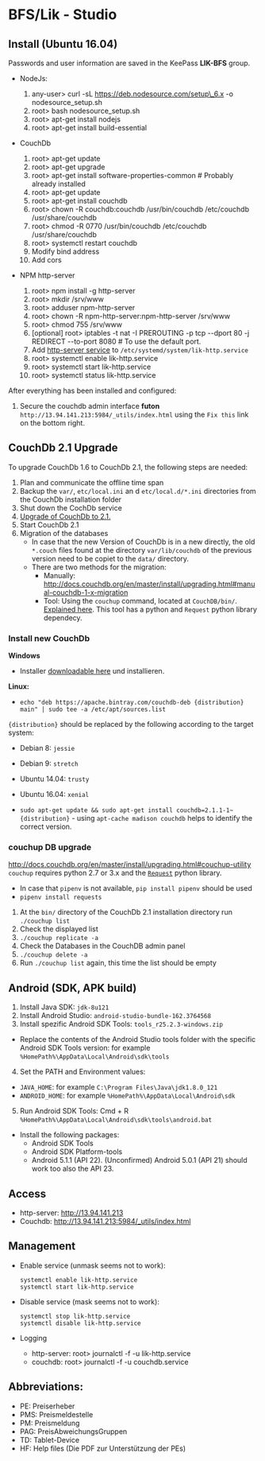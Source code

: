 # BFS/Lik - Studio

## Install (Ubuntu 16.04)

Passwords and user information are saved in the KeePass **LIK-BFS** group.

-   NodeJs:

    1. any-user> curl -sL https://deb.nodesource.com/setup\_6.x -o nodesource_setup.sh
    2. root> bash nodesource_setup.sh
    3. root> apt-get install nodejs
    4. root> apt-get install build-essential

-   CouchDb

    1. root> apt-get update
    2. root> apt-get upgrade
    3. root> apt-get install software-properties-common # Probably already installed
    4. root> apt-get update
    5. root> apt-get install couchdb
    6. root> chown -R couchdb:couchdb /usr/bin/couchdb /etc/couchdb /usr/share/couchdb
    7. root> chmod -R 0770 /usr/bin/couchdb /etc/couchdb /usr/share/couchdb
    8. root> systemctl restart couchdb
    9. Modify bind address
    10. Add cors

-   NPM http-server

    1. root> npm install -g http-server
    2. root> mkdir /srv/www
    3. root> adduser npm-http-server
    4. root> chown -R npm-http-server:npm-http-server /srv/www
    5. root> chmod 755 /srv/www
    6. [optional] root> iptables -t nat -I PREROUTING -p tcp --dport 80 -j REDIRECT --to-port 8080 # To use the default port.
    7. Add [http-server service](install/lik-http.service) to `/etc/systemd/system/lik-http.service`
    8. root> systemctl enable lik-http.service
    9. root> systemctl start lik-http.service
    10. root> systemctl status lik-http.service

After everything has been installed and configured:

1. Secure the couchdb admin interface **futon** `http://13.94.141.213:5984/_utils/index.html` using the `Fix this` link on the bottom right.

## CouchDb 2.1 Upgrade

To upgrade CouchDb 1.6 to CouchDb 2.1, the following steps are needed:

1. Plan and communicate the offline time span
2. Backup the `var/`, `etc/local.ini` an d `etc/local.d/*.ini` directories from the CouchDb installation folder
3. Shut down the CochDb service
4. [Upgrade of CouchDb to 2.1.](#install-new-couchdb)
5. Start CouchDb 2.1
6. Migration of the databases
    - In case that the new Version of CouchDb is in a new directly, the old `*.couch` files found at the directory `var/lib/couchdb` of the previous version need to be copiet to the `data/` directory.
    - There are two methods for the migration:
        - Manually: http://docs.couchdb.org/en/master/install/upgrading.html#manual-couchdb-1-x-migration
        - Tool: Using the `couchup` command, located at `CouchDB/bin/`. [Explained here](#couchup-db-upgrade). This tool has a python and `Request` python library dependecy.

### Install new CouchDb

**Windows**

-   Installer [downloadable here](https://dl.bintray.com/apache/couchdb/win/2.1.1/couchdb-2.1.1.msi) und installieren.

**Linux:**

-   `echo "deb https://apache.bintray.com/couchdb-deb {distribution} main" | sudo tee -a /etc/apt/sources.list`

`{distribution}` should be replaced by the following according to the target system:

-   Debian 8: `jessie`
-   Debian 9: `stretch`
-   Ubuntu 14.04: `trusty`
-   Ubuntu 16.04: `xenial`

-   `sudo apt-get update && sudo apt-get install couchdb=2.1.1-1~{distribution}` - using `apt-cache madison couchdb` helps to identify the correct version.

### couchup DB upgrade

http://docs.couchdb.org/en/master/install/upgrading.html#couchup-utility
`couchup` requires python 2.7 or 3.x and the [`Request`](http://docs.python-requests.org/en/master/user/install/) python library.

-   In case that `pipenv` is not available, `pip install pipenv` should be used
-   `pipenv install requests`

1. At the `bin/` directory of the CouchDb 2.1 installation directory run `./couchup list`
2. Check the displayed list
3. `./couchup replicate -a`
4. Check the Databases in the CouchDB admin panel
5. `./couchup delete -a`
6. Run `./couchup list` again, this time the list should be empty

## Android (SDK, APK build)

1. Install Java SDK: `jdk-8u121`
2. Install Android Studio: `android-studio-bundle-162.3764568`
3. Install spezific Android SDK Tools: `tools_r25.2.3-windows.zip`

-   Replace the contents of the Android Studio tools folder with the specific Android SDK Tools version: for example `%HomePath%\AppData\Local\Android\sdk\tools`

4. Set the PATH and Environment values:

-   `JAVA_HOME`: for example `C:\Program Files\Java\jdk1.8.0_121`
-   `ANDROID_HOME`: for example `%HomePath%\AppData\Local\Android\sdk`

5. Run Android SDK Tools: Cmd + R `%HomePath%\AppData\Local\Android\sdk\tools\android.bat`

-   Install the following packages:
    -   Android SDK Tools
    -   Android SDK Platform-tools
    -   Android 5.1.1 (API 22). (Unconfirmed) Android 5.0.1 (API 21) should work too also the API 23.

## Access

-   http-server: http://13.94.141.213
-   Couchdb: http://13.94.141.213:5984/_utils/index.html

## Management

-   Enable service (unmask seems not to work):
    ```
    systemctl enable lik-http.service
    systemctl start lik-http.service
    ```
-   Disable service (mask seems not to work):

    ```
    systemctl stop lik-http.service
    systemctl disable lik-http.service
    ```

-   Logging
    -   http-server: root> journalctl -f -u lik-http.service
    -   couchdb: root> journalctl -f -u couchdb.service

## Abbreviations:

-   PE: Preiserheber
-   PMS: Preismeldestelle
-   PM: Preismeldung
-   PAG: PreisAbweichungsGruppen
-   TD: Tablet-Device
-   HF: Help files (Die PDF zur Unterstützung der PEs)
